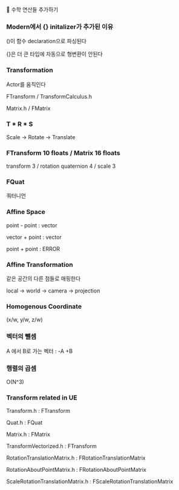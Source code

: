 🚧 수학 연산들 추가하기

### Modern에서 {} initalizer가 추가된 이유

()이 함수 declaration으로 파싱된다

{}은 더 큰 타입에 자동으로 형변환이 안된다 

### Transformation

Actor를 움직인다 

FTransform / TransformCalculus.h

Matrix.h / FMatrix

### T * R * S

Scale → Rotate → Translate 

### FTransform 10 floats / Matrix 16 floats

transform 3 / rotation quaternion 4 / scale 3

### FQuat

쿼터니언

### Affine Space

point - point : vector

vector + point : vector

point + point : ERROR

### Affine Transformation

같은 공간의 다른 점들로 매핑한다 

local → world → camera → projection

### Homogenous Coordinate

(x/w, y/w, z/w)

### 벡터의 뺄셈

A 에서 B로 가는 벡터 : -A +B

### 행렬의 곱셈

O(N^3) 

### Transform related in UE

Transform.h : FTransform

Quat.h : FQuat

Matrix.h : FMatrix

TransformVectorized.h : FTransform

RotationTranslationMatrix.h : FRotationTranslationMatrix

RotationAboutPointMatrix.h : FRotationAboutPointMatrix

ScaleRotationTranslationMatrix.h : FScaleRotationTranslationMatrix
